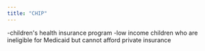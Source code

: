 ```yaml
---
title: "CHIP"
---
```

-children's health insurance program
-low income children who are ineligible for Medicaid but cannot afford private insurance

